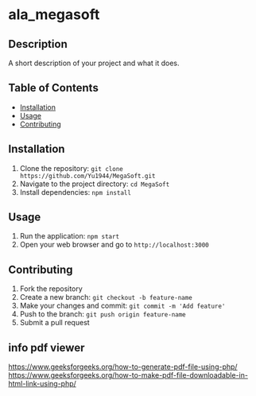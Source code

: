 # ala_megasoft

## Description
A short description of your project and what it does.

## Table of Contents
- [Installation](#installation)
- [Usage](#usage)
- [Contributing](#contributing)

## Installation
1. Clone the repository: `git clone https://github.com/Yu1944/MegaSoft.git`
2. Navigate to the project directory: `cd MegaSoft`
3. Install dependencies: `npm install`

## Usage
1. Run the application: `npm start`
2. Open your web browser and go to `http://localhost:3000`

## Contributing
1. Fork the repository
2. Create a new branch: `git checkout -b feature-name`
3. Make your changes and commit: `git commit -m 'Add feature'`
4. Push to the branch: `git push origin feature-name`
5. Submit a pull request

## info pdf viewer

https://www.geeksforgeeks.org/how-to-generate-pdf-file-using-php/
https://www.geeksforgeeks.org/how-to-make-pdf-file-downloadable-in-html-link-using-php/
